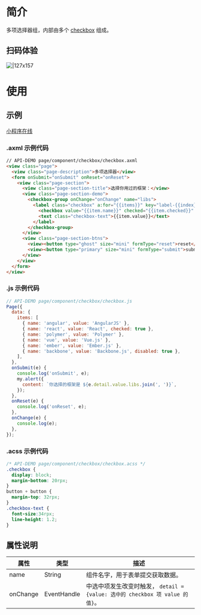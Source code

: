 
# 简介
多项选择器组，内部由多个 [checkbox](/mini/component/checkbox) 组成。

## 扫码体验
![|127x157](https://gw.alipayobjects.com/zos/skylark-tools/public/files/83de699255617343f90aff92ec0cba40.jpeg#align=left&display=inline&height=157&margin=%5Bobject%20Object%5D&originHeight=157&originWidth=127&status=done&style=none&width=127)

# 使用

## 示例

[小程序在线](https://opendocs.alipay.com/examples/7b10f15e-ef39-42f9-a7c9-db0be94f41fa) 

### .axml 示例代码
```html
// API-DEMO page/component/checkbox/checkbox.axml 
<view class="page">
  <view class="page-description">多项选择器</view>
  <form onSubmit="onSubmit" onReset="onReset">
    <view class="page-section">
      <view class="page-section-title">选择你用过的框架：</view>
      <view class="page-section-demo">
        <checkbox-group onChange="onChange" name="libs">
          <label class="checkbox" a:for="{{items}}" key="label-{{index}}">
            <checkbox value="{{item.name}}" checked="{{item.checked}}" disabled="{{item.disabled}}" />
            <text class="checkbox-text">{{item.value}}</text>
          </label>
        </checkbox-group>
      </view>
      <view class="page-section-btns">
        <view><button type="ghost" size="mini" formType="reset">reset</button></view>
        <view><button type="primary" size="mini" formType="submit">submit</button></view>
      </view>
    </view>
  </form>
</view>
```

### .js 示例代码
```javascript
// API-DEMO page/component/checkbox/checkbox.js
Page({
  data: {
    items: [
      { name: 'angular', value: 'AngularJS' },
      { name: 'react', value: 'React', checked: true },
      { name: 'polymer', value: 'Polymer' },
      { name: 'vue', value: 'Vue.js' },
      { name: 'ember', value: 'Ember.js' },
      { name: 'backbone', value: 'Backbone.js', disabled: true },
    ],
  },
  onSubmit(e) {
    console.log('onSubmit', e);
    my.alert({
      content: `你选择的框架是 ${e.detail.value.libs.join(', ')}`,
    });
  },
  onReset(e) {
    console.log('onReset', e);
  },
  onChange(e) {
    console.log(e);
  },
});
```

### .acss 示例代码
```css
/* API-DEMO page/component/checkbox/checkbox.acss */
.checkbox {
  display: block;
  margin-bottom: 20rpx;
}
button + button {
  margin-top: 32rpx;
}
.checkbox-text {
  font-size:34rpx;
  line-height: 1.2;
}
```

## 属性说明
| **属性** | **类型** | **描述** |
| --- | --- | --- |
| name | String | 组件名字，用于表单提交获取数据。 |
| onChange | EventHandle | 中选中项发生改变时触发， `detail = {value: 选中的 checkbox 项 value 的值}`。  |

